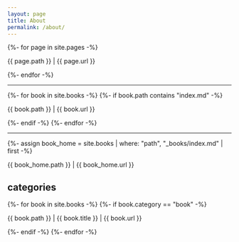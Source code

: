 ```yaml
---
layout: page
title: About
permalink: /about/
---
```


{%- for page in site.pages -%}
    <p> {{ page.path }} | {{ page.url }} </p>
{%- endfor -%}

<hr/>

{%- for book in site.books -%}
    {%- if book.path contains "index.md" -%}
        <p> {{ book.path }} | {{ book.url }} </p>
    {%- endif -%}
{%- endfor -%}

<hr/>

{%- assign book_home = site.books | where: "path", "_books/index.md" | first -%}
<p> {{ book_home.path }} | {{ book_home.url }} </p>

<h2>categories </h2>
{%- for book in site.books -%}
    {%- if book.category == "book" -%}
        <p> {{ book.path }}  | {{ book.title }} | {{ book.url }} </p>
    {%- endif -%}
{%- endfor -%}
